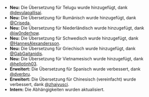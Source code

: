 * **Neu:** Die Übersetzung für Telugu wurde hinzugefügt, dank [@devulapallisai](https://github.com/devulapallisai).
* **Neu:** Die Übersetzung für Rumänisch wurde hinzugefügt, dank [@Criseda](https://github.com/Criseda).
* **Neu:** Die Übersetzung für Niederländisch wurde hinzugefügt, dank [@iw0nderhow](https://github.com/iw0nderhow).
* **Neu:** Die Übersetzung für Schwedisch wurde hinzugefügt, dank [@HannesAlexandersson](https://github.com/HannesAlexandersson).
* **Neu:** Die Übersetzung für Griechisch wurde hinzugefügt, dank [@GabGaitanidis](https://github.com/GabGaitanidis).
* **Neu:** Die Übersetzung für Vietnamesisch wurde hinzugefügt, dank [@hellotinh03](https://github.com/hellotinh03).
* **Erweitert:** Die Übersetzung für Spanisch wurde verbessert, dank [@dverbru](https://github.com/dverbru).
* **Erweitert:** Die Übersetzung für Chinesisch (vereinfacht) wurde verbessert, dank [@zhaiyusci](https://github.com/zhaiyusci).
* **Intern:** Die Abhängigkeiten wurden aktualisiert.
